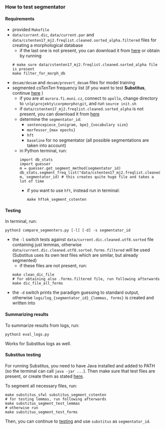 ### How to test segmentator

#### Requirements

- provided `Makefile`
- `data/current.dic`, `data/current.par` and `data/cstenten17_mj2.freqlist.cleaned.sorted_alpha.filtered` files for creating a morphological database
  - if the last one is not present, you can download it from [here](https://nlp.fi.muni.cz/projekty/corpmorpho/) or obtain by running
  ```
  # make sure data/cstenten17_mj2.freqlist.cleaned.sorted_alpha file is present
  make filter_for_morph_db
  ```
- `desam/desam` and `desam/prevert_desam` files for model training
- segmented *csTenTen* frequency list (if you want to test **Substitus**, continue [here](#substitus-testing) )
  - if you are at `aurora.fi.muni.cz`, connect to `apollo`, change directory to `\nlp\projekty\corpmorpho\git`, and run ```source init.sh```
  - if `data/cstenten17_mj2.freqlist.cleaned.sorted_alpha` is not present, you can download it from [here](https://nlp.fi.muni.cz/projekty/corpmorpho/)
  - determine the `segmentator_id`:
    - `sentencepiece_{unigram, bpe}_{vocabulary size}`
    - `morfessor_{max epochs}`
    - `hft`
    - `baseline` for no segmentator (all possible segmentations are taken into account)
  - in Python terminal, run:
    ```
    import db_stats
    import guesser
    m = guesser.get_segment_method(segmentator_id)
    db_stats.segment_freq_list("data/cstenten17_mj2.freqlist.cleaned.sorted_alpha", m, segmentator_id) # this creates quite huge file and takes a lot of time
    ```
    - if you want to use `hft`, instead run in terminal:
      ```
      make hftok_segment_cstenten
      ```
  
#### Testing
  
In terminal, run:
  ```
  python3 compare_segmenters.py [-l] [-d] -s segmentator_id
  ```
  - the `-l` switch tests against `data/current.dic.cleaned.utf8.sorted` file containing just lemmas, otherwise `data/current.dic.cleaned.utf8.sorted.forms.filtered` will be used (Substitus uses its own test files which are similar, but already segmented)
    - if these files are not present, run:
    ```
    make clean_dic_file
    # for obtaining also .forms.filtered file, run following afterwards
    make dic_file_all_forms
    ```
  - the `-d` switch prints the paradigm guessing to standard output, otherwise `logs/log_{segmentator_id}_{lemmas, forms}` is created and written into

#### Summarizing results

To summarize results from logs, run:
  ```
  python3 eval_logs.py
  ```
  
Works for Substitus logs as well.

#### Substitus testing

For running Substitus, you need to have Java installed and added to PATH (so the terminal can call `java -jar ...`). Then make sure that test files are present, or create them as stated [here](#testing).

To segment all necessary files, run:

```
make substitus_sfwl substitus_segment_cstenten
# for testing lemmas, run following afterwards
make substitus_segment_test_lemmas
# otherwise run
make substitus_segment_test_forms
```

Then, you can continue to [testing](#testing) and use `substitus` as `segmentator_id`.